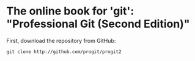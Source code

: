 # The online book for 'git':  "Professional Git (Second Edition)"

First, download the repository from GitHub:
```
git clone http://github.com/progit/progit2
```
  
  
